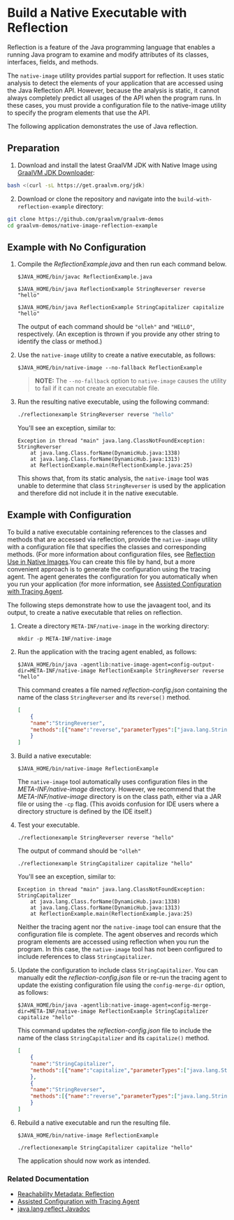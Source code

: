 # Build a Native Executable with Reflection 

Reflection is a feature of the Java programming language that enables a running Java program to examine and modify attributes of its classes, interfaces, fields, and methods.

The `native-image` utility provides partial support for reflection. It uses static analysis to detect the elements of your application that are accessed using the Java Reflection API. However, because the analysis is static, it cannot always completely predict all usages of the API when the program runs. In these cases, you must provide a configuration file to the native-image utility to specify the program elements that use the API.

The following application demonstrates the use of Java reflection.

## Preparation

1. Download and install the latest GraalVM JDK with Native Image using [GraalVM JDK Downloader](https://github.com/graalvm/graalvm-jdk-downloader):
  ```bash
  bash <(curl -sL https://get.graalvm.org/jdk)
  ```

2. Download or clone the repository and navigate into the `build-with-reflection-example` directory:
  ```bash
  git clone https://github.com/graalvm/graalvm-demos
  cd graalvm-demos/native-image-reflection-example
  ```

## Example with No Configuration

1. Compile the _ReflectionExample.java_ and then run each command below.
    ```shell
    $JAVA_HOME/bin/javac ReflectionExample.java
    ```
    ```shell
    $JAVA_HOME/bin/java ReflectionExample StringReverser reverse "hello"
    ```
    ```shell
    $JAVA_HOME/bin/java ReflectionExample StringCapitalizer capitalize "hello"
    ```

    The output of each command should be `"olleh"` and `"HELLO"`, respectively. (An exception is thrown if you provide any other string to identify the class or method.)

2. Use the `native-image` utility to create a native executable, as follows:
    ```shell
    $JAVA_HOME/bin/native-image --no-fallback ReflectionExample
    ```
    > **NOTE:** The `--no-fallback` option to `native-image` causes the utility to fail if it can not create an executable file.

3. Run the resulting native executable, using the following command:
    ```bash
    ./reflectionexample StringReverser reverse "hello"
    ```
    You'll see an exception, similar to: 
    ```shell
    Exception in thread "main" java.lang.ClassNotFoundException: StringReverser
        at java.lang.Class.forName(DynamicHub.java:1338)
        at java.lang.Class.forName(DynamicHub.java:1313)
        at ReflectionExample.main(ReflectionExample.java:25)
    ```

    This shows that, from its static analysis, the `native-image` tool was unable to determine that class `StringReverser`
    is used by the application and therefore did not include it in the native executable. 

## Example with Configuration
To build a native executable containing references to the classes and methods that are accessed via reflection, provide the `native-image` utility with a configuration file that specifies the classes and corresponding methods. (For more information about configuration files, see [Reflection Use in Native Images](https://www.graalvm.org/latest/reference-manual/native-image/dynamic-features/Reflection/).You can create this file by hand, but a more convenient approach is to generate the configuration using the tracing agent. The agent generates the configuration for you automatically when you run your application (for more information, see [Assisted Configuration with Tracing Agent](https://www.graalvm.org/latest/reference-manual/native-image/metadata/AutomaticMetadataCollection/#tracing-agent). 

The following steps demonstrate how to use the javaagent tool, and its output, to create a native executable that relies on reflection.

1. Create a directory `META-INF/native-image` in the working directory:
    ```shell
    mkdir -p META-INF/native-image
    ```

2. Run the application with the tracing agent enabled, as follows:
    ```shell
    $JAVA_HOME/bin/java -agentlib:native-image-agent=config-output-dir=META-INF/native-image ReflectionExample StringReverser reverse "hello"
    ```
    This command creates a file named _reflection-config.json_ containing the name of the class `StringReverser` and its `reverse()` method.
    ```json
    [
        {
        "name":"StringReverser",
        "methods":[{"name":"reverse","parameterTypes":["java.lang.String"] }]
        }
    ]
    ```

3. Build a native executable:
    ```shell
    $JAVA_HOME/bin/native-image ReflectionExample
    ```
    
    The `native-image` tool automatically uses configuration files in the _META-INF/native-image_ directory.
    However, we recommend that the _META-INF/native-image_ directory is on the class path, either via a JAR file or using the `-cp` flag. (This avoids confusion for IDE users where a directory structure is defined by the IDE itself.)

4. Test your executable.
    ```shell
    ./reflectionexample StringReverser reverse "hello"
    ```
    The output of command should be `"olleh"` 
   
    ```shell
    ./reflectionexample StringCapitalizer capitalize "hello"
    ```

    You'll see an exception, similar to: 
    ```shell
    Exception in thread "main" java.lang.ClassNotFoundException: StringCapitalizer
        at java.lang.Class.forName(DynamicHub.java:1338)
	    at java.lang.Class.forName(DynamicHub.java:1313)
	    at ReflectionExample.main(ReflectionExample.java:25)
    ```

    Neither the tracing agent nor the `native-image` tool can ensure that the configuration file is complete.
    The agent observes and records which program elements are accessed using reflection when you run the program. In this case, the `native-image` tool has not been configured to include references to class `StringCapitalizer`.

5. Update the configuration to include class `StringCapitalizer`.
    You can manually edit the _reflection-config.json_ file or re-run the tracing agent to update the existing configuration file using the `config-merge-dir` option, as follows:
    ```shell
    $JAVA_HOME/bin/java -agentlib:native-image-agent=config-merge-dir=META-INF/native-image ReflectionExample StringCapitalizer capitalize "hello"
    ```

    This command updates the _reflection-config.json_ file to include the name of the class `StringCapitalizer` and its `capitalize()` method.
    ```json
    [
        {
        "name":"StringCapitalizer",
        "methods":[{"name":"capitalize","parameterTypes":["java.lang.String"] }]
        },
        {
        "name":"StringReverser",
        "methods":[{"name":"reverse","parameterTypes":["java.lang.String"] }]
        }
    ]
    ```

6. Rebuild a native executable and run the resulting file.
    ```shell
    $JAVA_HOME/bin/native-image ReflectionExample
    ```
    ```shell
    ./reflectionexample StringCapitalizer capitalize "hello"
    ```
   
   The application should now work as intended.

### Related Documentation

* [Reachability Metadata: Reflection](https://www.graalvm.org/latest/reference-manual/native-image/metadata/)
* [Assisted Configuration with Tracing Agent](https://www.graalvm.org/latest/reference-manual/native-image/metadata/AutomaticMetadataCollection/#tracing-agent) 
* [java.lang.reflect Javadoc](https://docs.oracle.com/en/java/javase/17/docs/api/java.base/java/lang/reflect/package-summary.html)